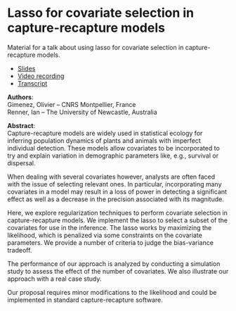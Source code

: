 # Lasso for covariate selection in capture-recapture models

Material for a talk about using lasso for covariate selection in capture-recapture models. 

* [Slides](slides/GimenezRenner-Lassotalk.pdf)
* [Video recording](video-recording/gimenezrenner-lasso-videorecording.mp4)
* [Transcript](transcript/transcript-lassocapturerecapture.txt)

**Authors**:    
Gimenez, Olivier – CNRS Montpellier, France    
Renner, Ian – The University of Newcastle, Australia

**Abstract**:    
Capture-recapture models are widely used in statistical ecology for inferring population dynamics of plants and animals with imperfect individual detection. These models allow covariates to be incorporated to try and explain variation in demographic parameters like, e.g., survival or dispersal.

When dealing with several covariates however, analysts are often faced with the issue of selecting relevant ones. In particular, incorporating many covariates in a model may result in a loss of power in detecting a significant effect as well as a decrease in the precision associated with its magnitude.

Here, we explore regularization techniques to perform covariate selection in capture-recapture models. We implement the lasso to select a subset of the covariates for use in the inference. The lasso works by maximizing the likelihood, which is penalized via some constraints on the covariate parameters. We provide a number of criteria to judge the bias-variance tradeoff.

The performance of our approach is analyzed by conducting a simulation study to assess the effect of the number of covariates. We also illustrate our approach with a real case study.

Our proposal requires minor modifications to the likelihood and could be implemented in standard capture-recapture software.
